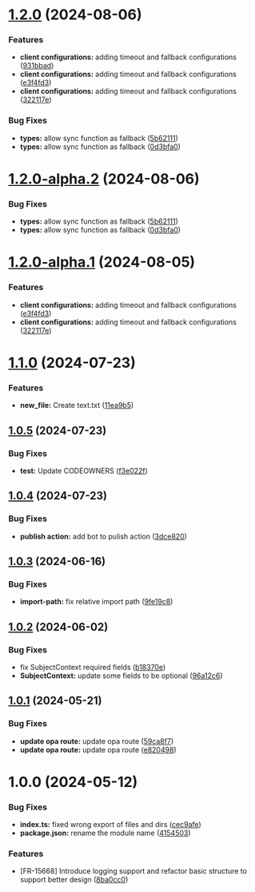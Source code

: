 # [1.2.0](https://github.com/frontegg/entitlements-client/compare/1.1.0...1.2.0) (2024-08-06)


### Features

* **client configurations:** adding timeout and fallback configurations ([931bbad](https://github.com/frontegg/entitlements-client/commit/931bbadf2766fd869945b599668823ec682d6a6f))
* **client configurations:** adding timeout and fallback configurations ([e3f4fd3](https://github.com/frontegg/entitlements-client/commit/e3f4fd35e16a3e72481abf0190243de75ceb176c))
* **client configurations:** adding timeout and fallback configurations ([322117e](https://github.com/frontegg/entitlements-client/commit/322117e03df02180d3889cb705737df5c0090442))


### Bug Fixes

* **types:** allow sync function as fallback ([5b62111](https://github.com/frontegg/entitlements-client/commit/5b62111686bd9badab9be193e90557eaae70043e))
* **types:** allow sync function as fallback ([0d3bfa0](https://github.com/frontegg/entitlements-client/commit/0d3bfa0c817d9ddbc96f8a2a358047d0a0eaf206))

# [1.2.0-alpha.2](https://github.com/frontegg/entitlements-client/compare/1.2.0-alpha.1...1.2.0-alpha.2) (2024-08-06)


### Bug Fixes

* **types:** allow sync function as fallback ([5b62111](https://github.com/frontegg/entitlements-client/commit/5b62111686bd9badab9be193e90557eaae70043e))
* **types:** allow sync function as fallback ([0d3bfa0](https://github.com/frontegg/entitlements-client/commit/0d3bfa0c817d9ddbc96f8a2a358047d0a0eaf206))

# [1.2.0-alpha.1](https://github.com/frontegg/entitlements-client/compare/1.1.0...1.2.0-alpha.1) (2024-08-05)


### Features

* **client configurations:** adding timeout and fallback configurations ([e3f4fd3](https://github.com/frontegg/entitlements-client/commit/e3f4fd35e16a3e72481abf0190243de75ceb176c))
* **client configurations:** adding timeout and fallback configurations ([322117e](https://github.com/frontegg/entitlements-client/commit/322117e03df02180d3889cb705737df5c0090442))

# [1.1.0](https://github.com/frontegg/entitlements-client/compare/1.0.5...1.1.0) (2024-07-23)


### Features

* **new_file:** Create text.txt ([11ea9b5](https://github.com/frontegg/entitlements-client/commit/11ea9b5c4f06e1cda33ba527083c9933f599f70c))

## [1.0.5](https://github.com/frontegg/entitlements-client/compare/1.0.4...1.0.5) (2024-07-23)


### Bug Fixes

* **test:** Update CODEOWNERS ([f3e022f](https://github.com/frontegg/entitlements-client/commit/f3e022f02ff1974800db25e911713d2aa8a6f723))

## [1.0.4](https://github.com/frontegg/entitlements-client/compare/1.0.3...1.0.4) (2024-07-23)


### Bug Fixes

* **publish action:** add bot to pulish action ([3dce820](https://github.com/frontegg/entitlements-client/commit/3dce82092cdce520b5972f4e0057d5c40814c446))

## [1.0.3](https://github.com/frontegg/entitlements-client/compare/1.0.2...1.0.3) (2024-06-16)


### Bug Fixes

* **import-path:** fix relative import path ([9fe19c8](https://github.com/frontegg/entitlements-client/commit/9fe19c8c0b1011093dc9bbf3ea7538b79816e94b))

## [1.0.2](https://github.com/frontegg/entitlements-client/compare/1.0.1...1.0.2) (2024-06-02)


### Bug Fixes

* fix SubjectContext required fields ([b18370e](https://github.com/frontegg/entitlements-client/commit/b18370e9fcaa2edf5d68dcaad8c9902c1ecd025c))
* **SubjectContext:** update some fields to be optional ([96a12c6](https://github.com/frontegg/entitlements-client/commit/96a12c6aafd1c701ac2aec98cdf615c87766fc2e))

## [1.0.1](https://github.com/frontegg/entitlements-client/compare/1.0.0...1.0.1) (2024-05-21)


### Bug Fixes

* **update opa route:** update opa route ([59ca8f7](https://github.com/frontegg/entitlements-client/commit/59ca8f79e73de64d1749444f67775fc9edc7efd1))
* **update opa route:** update opa route ([e820498](https://github.com/frontegg/entitlements-client/commit/e8204982312575610d97e763cb1cf8b9309edf91))

# 1.0.0 (2024-05-12)


### Bug Fixes

* **index.ts:** fixed wrong export of files and dirs ([cec9afe](https://github.com/frontegg/entitlements-client/commit/cec9afefc40c66d18d7b282bbd9331411f41a20b))
* **package.json:** rename the module name ([4154503](https://github.com/frontegg/entitlements-client/commit/41545030de9eb716fd343f24e78bf23b1884a92b))


### Features

* [FR-15668] Introduce logging support and refactor basic structure to support better design ([8ba0cc0](https://github.com/frontegg/entitlements-client/commit/8ba0cc09e2cef112ab9360ce8678d0372d56b239))
